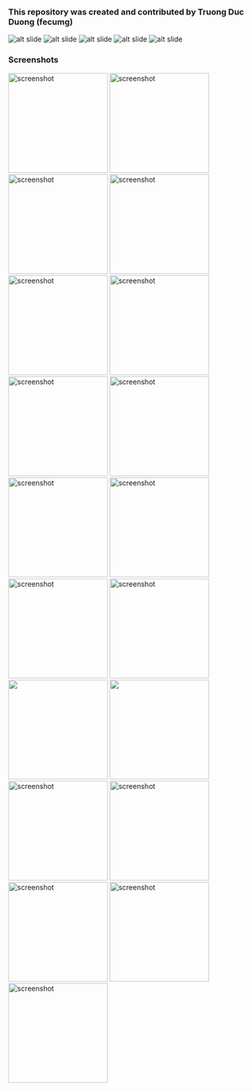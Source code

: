 ### This repository was created and contributed by Truong Duc Duong (fecumg)

![alt slide](https://github.com/fecumg/StaffLink/blob/main/StaffLink_Documents/ReadMe_images/StaffLink_Slides.jpg?raw=true)
![alt slide](https://github.com/fecumg/StaffLink/blob/main/StaffLink_Documents/ReadMe_images/StaffLink_Slides_2.jpg?raw=true)
![alt slide](https://github.com/fecumg/StaffLink/blob/main/StaffLink_Documents/ReadMe_images/StaffLink_Slides_3.jpg?raw=true)
![alt slide](https://github.com/fecumg/StaffLink/blob/main/StaffLink_Documents/ReadMe_images/StaffLink_Slides_4.jpg?raw=true)
![alt slide](https://github.com/fecumg/StaffLink/blob/main/StaffLink_Documents/ReadMe_images/StaffLink_Slides_5.jpg?raw=true)


### Screenshots
<p float="left">
  <img src="https://github.com/fecumg/StaffLink/blob/main/StaffLink_Screenshots/Screenshot%202023-05-05%20at%2015.19.20.png" alt="screenshot" width="200"/>
  <img src="https://github.com/fecumg/StaffLink/blob/main/StaffLink_Screenshots/Screenshot%202023-05-05%20at%2015.20.08.png" alt="screenshot" width="200"/>
  <img src="https://github.com/fecumg/StaffLink/blob/main/StaffLink_Screenshots/Screenshot%202023-05-05%20at%2015.20.26.png" alt="screenshot" width="200"/>
  <img src="https://github.com/fecumg/StaffLink/blob/main/StaffLink_Screenshots/Screenshot%202023-05-05%20at%2015.20.47.png" alt="screenshot" width="200"/>
  <img src="https://github.com/fecumg/StaffLink/blob/main/StaffLink_Screenshots/Screenshot%202023-05-05%20at%2015.20.59.png" alt="screenshot" width="200"/>
  <img src="https://github.com/fecumg/StaffLink/blob/main/StaffLink_Screenshots/Screenshot%202023-05-05%20at%2015.21.24.png" alt="screenshot" width="200"/>
  <img src="https://github.com/fecumg/StaffLink/blob/main/StaffLink_Screenshots/Screenshot%202023-05-05%20at%2015.21.35.png" alt="screenshot" width="200"/>
  <img src="https://github.com/fecumg/StaffLink/blob/main/StaffLink_Screenshots/Screenshot%202023-05-05%20at%2015.21.53.png" alt="screenshot" width="200"/>
  <img src="https://github.com/fecumg/StaffLink/blob/main/StaffLink_Screenshots/Screenshot%202023-05-05%20at%2015.22.08.png" alt="screenshot" width="200"/>
  <img src="https://github.com/fecumg/StaffLink/blob/main/StaffLink_Screenshots/Screenshot%202023-05-05%20at%2015.22.20.png" alt="screenshot" width="200"/>
  <img src="https://github.com/fecumg/StaffLink/blob/main/StaffLink_Screenshots/Screenshot%202023-05-05%20at%2015.22.41.png" alt="screenshot" width="200"/>
  <img src="https://github.com/fecumg/StaffLink/blob/main/StaffLink_Screenshots/Screenshot%202023-05-05%20at%2015.23.07.png" alt="screenshot" width="200"/>
  <img src="https://github.com/fecumg/StaffLink/blob/main/StaffLink_Screenshots/Screenshot%202023-05-05%20at%2015.23.34.png" width="200"/>
  <img src="https://github.com/fecumg/StaffLink/blob/main/StaffLink_Screenshots/Screenshot%202023-05-05%20at%2015.24.16.png" width="200"/>
  <img src="https://github.com/fecumg/StaffLink/blob/main/StaffLink_Screenshots/Screenshot%202023-05-05%20at%2015.26.11.png" alt="screenshot" width="200"/>
  <img src="https://github.com/fecumg/StaffLink/blob/main/StaffLink_Screenshots/Screenshot%202023-05-05%20at%2015.27.24.png" alt="screenshot" width="200"/>
  <img src="https://github.com/fecumg/StaffLink/blob/main/StaffLink_Screenshots/Screenshot%202023-05-05%20at%2015.27.50.png" alt="screenshot" width="200"/>
  <img src="https://github.com/fecumg/StaffLink/blob/main/StaffLink_Screenshots/Screenshot%202023-05-05%20at%2015.28.01.png" alt="screenshot" width="200"/>
  <img src="https://github.com/fecumg/StaffLink/blob/main/StaffLink_Screenshots/Screenshot_20230512_071241.png" alt="screenshot" width="200"/>
 </p>
